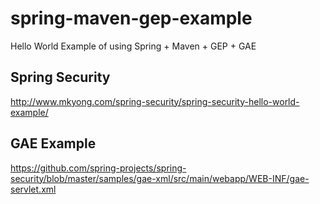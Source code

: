 spring-maven-gep-example
========================

Hello World Example of using Spring + Maven + GEP + GAE

Spring Security
---------------
http://www.mkyong.com/spring-security/spring-security-hello-world-example/

GAE Example
-----------
https://github.com/spring-projects/spring-security/blob/master/samples/gae-xml/src/main/webapp/WEB-INF/gae-servlet.xml



